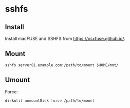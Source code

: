 # sshfs

## Install

Install macFUSE and SSHFS from https://osxfuse.github.io/.

## Mount

```shell
sshfs server01.example.com:/path/to/mount $HOME/mnt/
```

## Umount

Force:

```shell
diskutil unmountDisk force /path/to/mount
```
